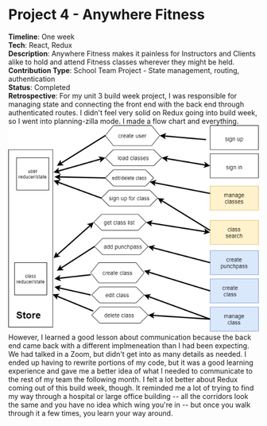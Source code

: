 # Project 4 - Anywhere Fitness  
**Timeline**: One week  
**Tech**: React, Redux  
**Description**: Anywhere Fitness makes it painless for Instructors and Clients alike to hold and attend Fitness classes wherever they might be held.    
**Contribution Type**: School Team Project - State management, routing, authentication  
**Status**: Completed  
**Retrospective**: For my unit 3 build week project, I was responsible for managing state and connecting the front end with the back end through authenticated routes. I didn't feel very solid on Redux going into build week, so I went into planning-zilla mode. I made a flow chart and everything.  
![flowchart showing the relationship between reducers/state and actions and things users should be able to do](https://github.com/RococoCoding/Anywhere-Fitness/blob/main/flowchart.png?raw=true)  
However, I learned a good lesson about communication because the back end came back with a different implmeneation than I had been expecting. We had talked in a Zoom, but didn't get into as many details as needed. I ended up having to rewrite portions of my code, but it was a good learning experience and gave me a better idea of what I needed to communicate to the rest of my team the following month. I felt a lot better about Redux coming out of this build week, though. It reminded me a lot of trying to find my way through a hospital or large office building -- all the corridors look the same and you have no idea which wing you're in -- but once you walk through it a few times, you learn your way around. 
